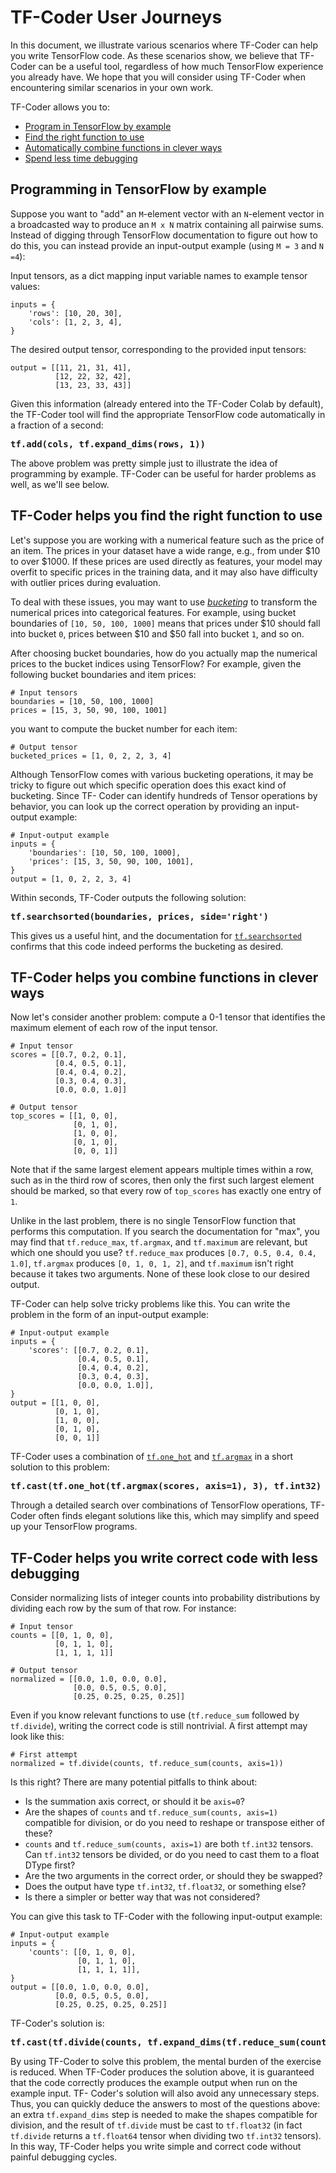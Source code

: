 # TF-Coder User Journeys

In this document, we illustrate various scenarios where TF-Coder can help you
write TensorFlow code. As these scenarios show, we believe that TF-Coder can be
a useful tool, regardless of how much TensorFlow experience you already have. We
hope that you will consider using TF-Coder when encountering similar scenarios
in your own work.

TF-Coder allows you to:
* [Program in TensorFlow by example](#programming-in-tensorflow-by-example)
* [Find the right function to use](#tf-coder-helps-you-find-the-right-function-to-use)
* [Automatically combine functions in clever ways](#tf-coder-helps-you-combine-functions-in-clever-ways)
* [Spend less time debugging](#tf-coder-helps-you-write-correct-code-with-less-debugging)

## Programming in TensorFlow by example

Suppose you want to "add" an `M`-element vector with an `N`-element vector in a
broadcasted way to produce an `M x N` matrix containing all pairwise sums.
Instead of digging through TensorFlow documentation to figure out how to do
this, you can instead provide an input-output example (using `M = 3` and
`N =4`):

Input tensors, as a dict mapping input variable names to example tensor values:
```
inputs = {
    'rows': [10, 20, 30],
    'cols': [1, 2, 3, 4],
}
```

The desired output tensor, corresponding to the provided input tensors:
```
output = [[11, 21, 31, 41],
          [12, 22, 32, 42],
          [13, 23, 33, 43]]
```

Given this information (already entered into the TF-Coder Colab by default), the
TF-Coder tool will find the appropriate TensorFlow code automatically in a
fraction of a second:

<pre><b>tf.add(cols, tf.expand_dims(rows, 1))</b></pre>

The above problem was pretty simple just to illustrate the idea of programming
by example. TF-Coder can be useful for harder problems as well, as we'll see
below.

## TF-Coder helps you find the right function to use

Let's suppose you are working with a numerical feature such as the price of an
item. The prices in your dataset have a wide range, e.g., from under $10 to over
$1000. If these prices are used directly as features, your model may overfit to
specific prices in the training data, and it may also have difficulty with
outlier prices during evaluation.

To deal with these issues, you may want to use
[_bucketing_](https://developers.google.com/machine-learning/data-prep/transform/bucketing)
to transform the numerical prices into categorical features. For example, using
bucket boundaries of `[10, 50, 100, 1000]` means that prices under $10 should
fall into bucket `0`, prices between $10 and $50 fall into bucket `1`, and so
on.

After choosing bucket boundaries, how do you actually map the numerical prices
to the bucket indices using TensorFlow? For example, given the following bucket
boundaries and item prices:

```
# Input tensors
boundaries = [10, 50, 100, 1000]
prices = [15, 3, 50, 90, 100, 1001]
```

you want to compute the bucket number for each item:

```
# Output tensor
bucketed_prices = [1, 0, 2, 2, 3, 4]
```

Although TensorFlow comes with various bucketing operations, it may be tricky to
figure out which specific operation does this exact kind of bucketing. Since TF-
Coder can identify hundreds of Tensor operations by behavior, you can look up
the correct operation by providing an input-output example:

```
# Input-output example
inputs = {
    'boundaries': [10, 50, 100, 1000],
    'prices': [15, 3, 50, 90, 100, 1001],
}
output = [1, 0, 2, 2, 3, 4]
```

Within seconds, TF-Coder outputs the following solution:

<pre><b>tf.searchsorted(boundaries, prices, side='right')</b></pre>

This gives us a useful hint, and the documentation for
[`tf.searchsorted`](https://www.tensorflow.org/api_docs/python/tf/searchsorted)
confirms that this code indeed performs the bucketing as desired.

## TF-Coder helps you combine functions in clever ways

Now let's consider another problem: compute a 0-1 tensor that identifies the
maximum element of each row of the input tensor.

```
# Input tensor
scores = [[0.7, 0.2, 0.1],
          [0.4, 0.5, 0.1],
          [0.4, 0.4, 0.2],
          [0.3, 0.4, 0.3],
          [0.0, 0.0, 1.0]]

# Output tensor
top_scores = [[1, 0, 0],
              [0, 1, 0],
              [1, 0, 0],
              [0, 1, 0],
              [0, 0, 1]]
```

Note that if the same largest element appears multiple times within a row, such
as in the third row of scores, then only the first such largest element should
be marked, so that every row of `top_scores` has exactly one entry of `1`.

Unlike in the last problem, there is no single TensorFlow function that performs
this computation. If you search the documentation for "max", you may find that
`tf.reduce_max`, `tf.argmax`, and `tf.maximum` are relevant, but which one
should you use? `tf.reduce_max` produces `[0.7, 0.5, 0.4, 0.4, 1.0]`,
`tf.argmax` produces `[0, 1, 0, 1, 2]`, and `tf.maximum` isn't right because it
takes two arguments. None of these look close to our desired output.

TF-Coder can help solve tricky problems like this. You can write the problem in
the form of an input-output example:

```
# Input-output example
inputs = {
    'scores': [[0.7, 0.2, 0.1],
               [0.4, 0.5, 0.1],
               [0.4, 0.4, 0.2],
               [0.3, 0.4, 0.3],
               [0.0, 0.0, 1.0]],
}
output = [[1, 0, 0],
          [0, 1, 0],
          [1, 0, 0],
          [0, 1, 0],
          [0, 0, 1]]
```

TF-Coder uses a combination of
[`tf.one_hot`](https://www.tensorflow.org/api_docs/python/tf/one_hot) and
[`tf.argmax`](https://www.tensorflow.org/api_docs/python/tf/math/argmax) in a
short solution to this problem:

<pre><b>tf.cast(tf.one_hot(tf.argmax(scores, axis=1), 3), tf.int32)</b></pre>

Through a detailed search over combinations of TensorFlow operations, TF-Coder
often finds elegant solutions like this, which may simplify and speed up your
TensorFlow programs.

## TF-Coder helps you write correct code with less debugging

Consider normalizing lists of integer counts into probability distributions by
dividing each row by the sum of that row. For instance:

```
# Input tensor
counts = [[0, 1, 0, 0],
          [0, 1, 1, 0],
          [1, 1, 1, 1]]

# Output tensor
normalized = [[0.0, 1.0, 0.0, 0.0],
              [0.0, 0.5, 0.5, 0.0],
              [0.25, 0.25, 0.25, 0.25]]
```

Even if you know relevant functions to use (`tf.reduce_sum` followed by
`tf.divide`), writing the correct code is still nontrivial. A first attempt may
look like this:

```
# First attempt
normalized = tf.divide(counts, tf.reduce_sum(counts, axis=1))
```

Is this right? There are many potential pitfalls to think about:
* Is the summation axis correct, or should it be `axis=0`?
* Are the shapes of `counts` and `tf.reduce_sum(counts, axis=1)` compatible for
  division, or do you need to reshape or transpose either of these?
* `counts` and `tf.reduce_sum(counts, axis=1)` are both `tf.int32` tensors. Can
  `tf.int32` tensors be divided, or do you need to cast them to a float DType
  first?
* Are the two arguments in the correct order, or should they be swapped?
* Does the output have type `tf.int32`, `tf.float32`, or something else?
* Is there a simpler or better way that was not considered?

You can give this task to TF-Coder with the following input-output example:

```
# Input-output example
inputs = {
    'counts': [[0, 1, 0, 0],
               [0, 1, 1, 0],
               [1, 1, 1, 1]],
}
output = [[0.0, 1.0, 0.0, 0.0],
          [0.0, 0.5, 0.5, 0.0],
          [0.25, 0.25, 0.25, 0.25]]
```

TF-Coder's solution is:

<pre><b>tf.cast(tf.divide(counts, tf.expand_dims(tf.reduce_sum(counts, axis=1), axis=1)), tf.float32)</b></pre>

By using TF-Coder to solve this problem, the mental burden of the exercise is
reduced. When TF-Coder produces the solution above, it is guaranteed that the
code correctly produces the example output when run on the example input. TF-
Coder's solution will also avoid any unnecessary steps. Thus, you can quickly
deduce the answers to most of the questions above: an extra `tf.expand_dims`
step is needed to make the shapes compatible for division, and the result of
`tf.divide` must be cast to `tf.float32` (in fact `tf.divide` returns a
`tf.float64` tensor when dividing two `tf.int32` tensors). In this way, TF-Coder
helps you write simple and correct code without painful debugging cycles.
